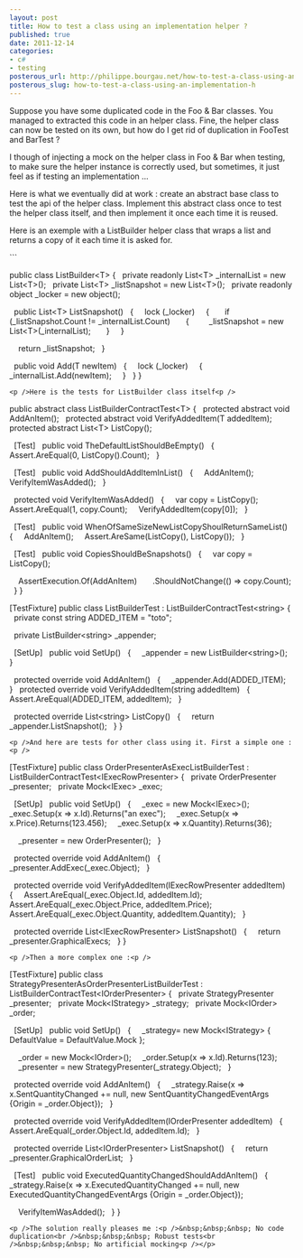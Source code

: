 ```yaml
---
layout: post
title: How to test a class using an implementation helper ?
published: true
date: 2011-12-14
categories:
- c#
- testing
posterous_url: http://philippe.bourgau.net/how-to-test-a-class-using-an-implementation-h
posterous_slug: how-to-test-a-class-using-an-implementation-h
---
```

<p>Suppose you have some duplicated code in the Foo &amp; Bar classes. You managed to extracted this code in an helper class. Fine, the helper class can now be tested on its own, but how do I get rid of duplication in FooTest and BarTest ?<p />I though of injecting a mock on the helper class in Foo &amp; Bar when testing, to make sure the helper instance is correctly used, but sometimes, it just feel as if testing an implementation ...<p />Here is what we eventually did at work : create an abstract base class to test the api of the helper class. Implement this abstract class once to test the helper class itself, and then implement it once each time it is reused.<p />Here is an exemple with a ListBuilder helper class that wraps a list and returns a copy of it each time it is asked for.<p />
```

public class ListBuilder&lt;T&gt;
{
&nbsp; private readonly List&lt;T&gt; _internalList = new List&lt;T&gt;();
&nbsp; private List&lt;T&gt; _listSnapshot = new List&lt;T&gt;();
&nbsp; private readonly object _locker = new object();

&nbsp; public List&lt;T&gt; ListSnapshot()
&nbsp; {
&nbsp;&nbsp;&nbsp; lock (_locker)
&nbsp;&nbsp;&nbsp; {
&nbsp;&nbsp;&nbsp;&nbsp;&nbsp; if (_listSnapshot.Count != _internalList.Count)
&nbsp;&nbsp;&nbsp;&nbsp;&nbsp; {
&nbsp;&nbsp;&nbsp;&nbsp;&nbsp;&nbsp;&nbsp; _listSnapshot = new List&lt;T&gt;(_internalList);
&nbsp;&nbsp;&nbsp;&nbsp;&nbsp; }
&nbsp;&nbsp;&nbsp; }

&nbsp;&nbsp;&nbsp; return _listSnapshot;
&nbsp; }

&nbsp; public void Add(T newItem)
&nbsp; {
&nbsp;&nbsp;&nbsp; lock (_locker)
&nbsp;&nbsp;&nbsp; {
&nbsp;&nbsp;&nbsp;&nbsp;&nbsp; _internalList.Add(newItem);
&nbsp;&nbsp;&nbsp; }
&nbsp; }
}

```
<p />Here is the tests for ListBuilder class itself<p />
```

public abstract class ListBuilderContractTest&lt;T&gt;
{
&nbsp; protected abstract void AddAnItem();
&nbsp; protected abstract void VerifyAddedItem(T addedItem);
&nbsp; protected abstract List&lt;T&gt; ListCopy();

&nbsp; [Test]
&nbsp; public void TheDefaultListShouldBeEmpty()
&nbsp; {
&nbsp;&nbsp;&nbsp; Assert.AreEqual(0, ListCopy().Count);
&nbsp; }

&nbsp; [Test]
&nbsp; public void AddShouldAddItemInList()
&nbsp; {
&nbsp;&nbsp;&nbsp; AddAnItem();
&nbsp;&nbsp;&nbsp; VerifyItemWasAdded();
&nbsp; }

&nbsp; protected void VerifyItemWasAdded()
&nbsp; {
&nbsp;&nbsp;&nbsp; var copy = ListCopy();
&nbsp;&nbsp;&nbsp; Assert.AreEqual(1, copy.Count);
&nbsp;&nbsp;&nbsp; VerifyAddedItem(copy[0]);
&nbsp; }

&nbsp; [Test]
&nbsp; public void WhenOfSameSizeNewListCopyShoulReturnSameList()
&nbsp; {
&nbsp;&nbsp;&nbsp; AddAnItem();
&nbsp;&nbsp;&nbsp; Assert.AreSame(ListCopy(), ListCopy());
&nbsp; }

&nbsp; [Test]
&nbsp; public void CopiesShouldBeSnapshots()
&nbsp; {
&nbsp;&nbsp;&nbsp; var copy = ListCopy();

&nbsp;&nbsp;&nbsp; AssertExecution.Of(AddAnItem)
&nbsp;&nbsp;&nbsp;&nbsp;&nbsp; .ShouldNotChange(() =&gt; copy.Count);
&nbsp; }
}

[TestFixture]
public class ListBuilderTest : ListBuilderContractTest&lt;string&gt;
{
&nbsp; private const string ADDED_ITEM = "toto";

&nbsp; private ListBuilder&lt;string&gt; _appender;

&nbsp; [SetUp]
&nbsp; public void SetUp()
&nbsp; {
&nbsp;&nbsp;&nbsp; _appender = new ListBuilder&lt;string&gt;();
&nbsp; }

&nbsp; protected override void AddAnItem()
&nbsp; {
&nbsp;&nbsp;&nbsp; _appender.Add(ADDED_ITEM);
&nbsp; }
&nbsp; protected override void VerifyAddedItem(string addedItem)
&nbsp; {
&nbsp;&nbsp;&nbsp; Assert.AreEqual(ADDED_ITEM, addedItem);
&nbsp; }

&nbsp; protected override List&lt;string&gt; ListCopy()
&nbsp; {
&nbsp;&nbsp;&nbsp; return _appender.ListSnapshot();
&nbsp; }
}

```
<p />And here are tests for other class using it. First a simple one :<p />
```

[TestFixture]
public class OrderPresenterAsExecListBuilderTest : ListBuilderContractTest&lt;IExecRowPresenter&gt;
{
&nbsp; private OrderPresenter _presenter;
&nbsp; private Mock&lt;IExec&gt; _exec;

&nbsp; [SetUp]
&nbsp; public void SetUp()
&nbsp; {
&nbsp;&nbsp;&nbsp; _exec = new Mock&lt;IExec&gt;();
&nbsp;&nbsp;&nbsp; _exec.Setup(x =&gt; x.Id).Returns("an exec");
&nbsp;&nbsp;&nbsp; _exec.Setup(x =&gt; x.Price).Returns(123.456);
&nbsp;&nbsp;&nbsp; _exec.Setup(x =&gt; x.Quantity).Returns(36);

&nbsp;&nbsp;&nbsp; _presenter = new OrderPresenter();
&nbsp; }

&nbsp; protected override void AddAnItem()
&nbsp; {
&nbsp;&nbsp;&nbsp; _presenter.AddExec(_exec.Object);
&nbsp; }

&nbsp; protected override void VerifyAddedItem(IExecRowPresenter addedItem)
&nbsp; {
&nbsp;&nbsp;&nbsp; Assert.AreEqual(_exec.Object.Id, addedItem.Id);
&nbsp;&nbsp;&nbsp; Assert.AreEqual(_exec.Object.Price, addedItem.Price);
&nbsp;&nbsp;&nbsp; Assert.AreEqual(_exec.Object.Quantity, addedItem.Quantity);
&nbsp; }

&nbsp; protected override List&lt;IExecRowPresenter&gt; ListSnapshot()
&nbsp; {
&nbsp;&nbsp;&nbsp; return _presenter.GraphicalExecs;
&nbsp; }
}

```
<p />Then a more complex one :<p />
```

[TestFixture]
public class StrategyPresenterAsOrderPresenterListBuilderTest : ListBuilderContractTest&lt;IOrderPresenter&gt;
{
&nbsp; private StrategyPresenter _presenter;
&nbsp; private Mock&lt;IStrategy&gt; _strategy;
&nbsp; private Mock&lt;IOrder&gt; _order;

&nbsp; [SetUp]
&nbsp; public void SetUp()
&nbsp; {
&nbsp;&nbsp;&nbsp; _strategy= new Mock&lt;IStrategy&gt; { DefaultValue = DefaultValue.Mock };

&nbsp;&nbsp;&nbsp; _order = new Mock&lt;IOrder&gt;();
&nbsp;&nbsp;&nbsp; _order.Setup(x =&gt; x.Id).Returns(123);
&nbsp; &nbsp;
&nbsp;&nbsp;&nbsp; _presenter = new StrategyPresenter(_strategy.Object);
&nbsp; }

&nbsp; protected override void AddAnItem()
&nbsp; {
&nbsp;&nbsp;&nbsp; _strategy.Raise(x =&gt; x.SentQuantityChanged += null, new SentQuantityChangedEventArgs {Origin = _order.Object});
&nbsp; }

&nbsp; protected override void VerifyAddedItem(IOrderPresenter addedItem)
&nbsp; {
&nbsp;&nbsp;&nbsp; Assert.AreEqual(_order.Object.Id, addedItem.Id);
&nbsp; }

&nbsp; protected override List&lt;IOrderPresenter&gt; ListSnapshot()
&nbsp; {
&nbsp;&nbsp;&nbsp; return _presenter.GraphicalOrderList;
&nbsp; }


&nbsp; [Test]
&nbsp; public void ExecutedQuantityChangedShouldAddAnItem()
&nbsp; {
&nbsp;&nbsp;&nbsp; _strategy.Raise(x =&gt; x.ExecutedQuantityChanged += null, new ExecutedQuantityChangedEventArgs {Origin = _order.Object});

&nbsp;&nbsp;&nbsp; VerifyItemWasAdded();
&nbsp; }
}
```
<p />The solution really pleases me :<p />&nbsp;&nbsp;&nbsp; No code duplication<br />&nbsp;&nbsp;&nbsp; Robust tests<br />&nbsp;&nbsp;&nbsp; No artificial mocking<p /></p>
